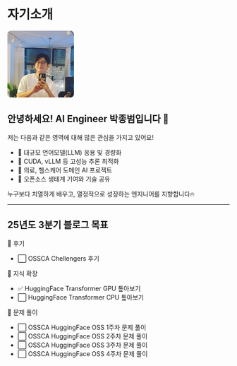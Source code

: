# 자기소개

<img src="/src/assets/posts/spec/about.jpg" alt="소개 이미지" style="width: 30%; border-radius: 8px;" />

## 안녕하세요! AI Engineer 박종범입니다 🥰
저는 다음과 같은 영역에 대해 많은 관심을 가지고 있어요!
 
- 🧠 대규모 언어모델(LLM) 응용 및 경량화
- 🚀 CUDA, vLLM 등 고성능 추론 최적화
- 🏥 의료, 헬스케어 도메인 AI 프로젝트
- 🌱 오픈소스 생태계 기여와 기술 공유



누구보다 치열하게 배우고, 열정적으로 성장하는 엔지니어를 지향합니다🔥

---

## 25년도 3분기 블로그 목표

🤗 후기
- ⬜ OSSCA Chellengers 후기

🤗 지식 확장
- ✅ HuggingFace Transformer GPU 톺아보기
- ⬜ HuggingFace Transformer CPU 톺아보기

🤗 문제 풀이
- ⬜ OSSCA HuggingFace OSS 1주차 문제 풀이
- ⬜ OSSCA HuggingFace OSS 2주차 문제 풀이
- ⬜ OSSCA HuggingFace OSS 3주차 문제 풀이
- ⬜ OSSCA HuggingFace OSS 4주차 문제 풀이